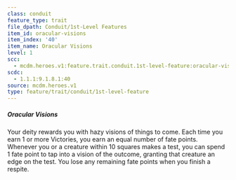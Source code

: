```yaml
---
class: conduit
feature_type: trait
file_dpath: Conduit/1st-Level Features
item_id: oracular-visions
item_index: '40'
item_name: Oracular Visions
level: 1
scc:
  - mcdm.heroes.v1:feature.trait.conduit.1st-level-feature:oracular-visions
scdc:
  - 1.1.1:9.1.8.1:40
source: mcdm.heroes.v1
type: feature/trait/conduit/1st-level-feature
---
```


##### Oracular Visions

Your deity rewards you with hazy visions of things to come. Each time you earn 1 or more Victories, you earn an equal number of fate points. Whenever you or a creature within 10 squares makes a test, you can spend 1 fate point to tap into a vision of the outcome, granting that creature an edge on the test. You lose any remaining fate points when you finish a respite.
